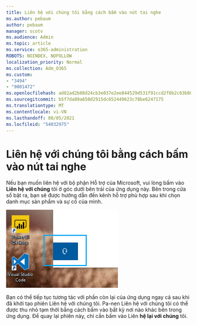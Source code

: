 ```yaml
---
title: Liên hệ với chúng tôi bằng cách bấm vào nút tai nghe
ms.author: pebaum
author: pebaum
manager: scotv
ms.audience: Admin
ms.topic: article
ms.service: o365-administration
ROBOTS: NOINDEX, NOFOLLOW
localization_priority: Normal
ms.collection: Adm_O365
ms.custom:
- "3494"
- "9001472"
ms.openlocfilehash: ad82ad2b88d24cb3e037e2ee844529d531f91ccd2f0b2c83b08ead9df889cc0f
ms.sourcegitcommit: b5f7da89a650d2915dc652449623c78be6247175
ms.translationtype: MT
ms.contentlocale: vi-VN
ms.lasthandoff: 08/05/2021
ms.locfileid: "54032975"
---
```

# <a name="contact-us-by-clicking-the-headphone-button"></a>Liên hệ với chúng tôi bằng cách bấm vào nút tai nghe

Nếu bạn muốn liên hệ với bộ phận Hỗ trợ của Microsoft, vui lòng bấm vào **Liên hệ với chúng** tôi ở góc dưới bên trái của ứng dụng này. Bên trong cửa sổ bật ra, bạn sẽ được hướng dẫn đến kênh hỗ trợ phù hợp sau khi chọn danh mục sản phẩm và sự cố của mình.

![Liên hệ với chúng tôi bằng cách bấm vào biểu tượng tai nghe.](media/contact-us-headphone-icon.png)

Bạn có thể tiếp tục tương tác với phần còn lại của ứng dụng ngay cả sau khi đã khởi tạo phiên Liên hệ với chúng tôi. Pa-nen Liên hệ với chúng tôi có thể được thu nhỏ tạm thời bằng cách bấm vào bất kỳ nơi nào khác bên trong ứng dụng. Để quay lại phiên này, chỉ cần bấm vào Liên **hệ lại với chúng** tôi.
